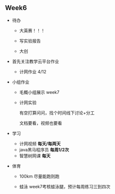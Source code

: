 ## Week6

- 待办

  - 大英赛！！！
  - 写实验报告
  
  - 大创
  
- 首先关注教学云平台作业

  - 计网作业 4/12
  
- 小组作业

  - 毛概小组展示 week7

  - 计网实验

    有空打算问问，找个时间线下讨论+分工

    文档要看，视频也要看

- 学习

  - 计网视频   **每天/每两天**
  - java黑马程序员  **每周1/2次**
  - 智慧树网课  **每天**

- 体育

  - 100km 尽量能跑则跑

  - 蛙泳 week7考核蛙泳腿，预计每周练习三到四次


​    

​    
